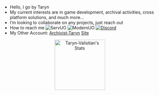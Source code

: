 - Hello, I go by Taryn
- My current interests are in game development, archival activities, cross platform solutions, and much more...
- I’m looking to collaborate on any projects, just reach out
- How to reach me ![ServUO](https://img.shields.io/badge/ServUO-Taryn-blue) ![ModernUO](https://img.shields.io/badge/ModernUO-Taryn-blue) [![Discord](https://img.shields.io/badge/Discord-%235865F2.svg?&logo=discord&logoColor=white)](taryn_._)
- My Other Account: [Archivist-Taryn](https://github.com/archivist-taryn) [Site](https://github.com/Archivist-Taryn/Archivist-Taryn.github.io)

<div class="badges-githubstats">
  <p align="center">
    <img src="https://github-readme-stats.vercel.app/api?username=Taryn-Valistian&theme=tokyonight&show_icons=true&hide_border=true&count_private=true" alt="Taryn-Valistian's Stats" height="165">
    <!---<img src="https://github-readme-streak-stats.herokuapp.com/?user=Taryn-Valistian&theme=tokyonight&hide_border=true" alt="Taryn-Valistian's Streak" height="165">--->
    
  </p>
</div>

<!--TDB Section: List of Projects ... ...-- ... -->
